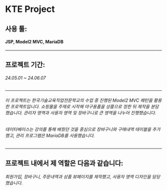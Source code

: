 # KTE Project 

## 사용 툴: 

#### JSP, Model2 MVC, MariaDB
---
## 프로젝트 기간: 

###### 24.05.01 ~ 24.06.07
---
###### 이 프로젝트는 한국기술교육직업전문학교의 수업 중 진행된 Model2 MVC 패턴을 활용한 프로젝트입니다. 쇼핑몰을 주제로 시작해 야구용품을 상품으로 정한 뒤 제작을 분담했습니다. 관리자 영역과 사용자 영역 및 장바구니로 큰 영역을 나누어 진행했습니다.

###### 데이터베이스는 강의를 통해 배웠던 것을 중심으로 장바구니와 구매내역 테이블을 추가했고, 관리 프로그램은 MariaDB를 사용했습니다.
---
## 프로젝트 내에서 제 역할은 다음과 같습니다:

###### 회원가입, 장바구니, 주문내역과 상품 뷰페이지를 제작했고, 사용자 영역 디자인을 담당했습니다.
